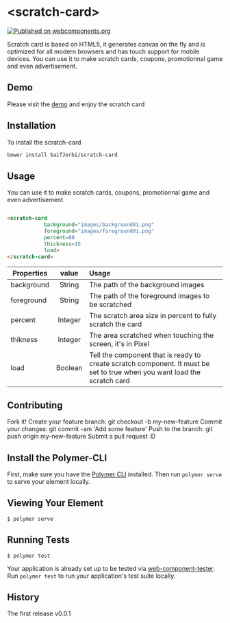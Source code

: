 # \<scratch-card\>

[![Published on webcomponents.org](https://img.shields.io/badge/webcomponents.org-published-blue.svg)](https://www.webcomponents.org/element/SaifJerbi/scratch-card)

Scratch card  is based on HTML5, it generates canvas on the fly and is optimized for all modern browsers and has touch support for mobile devices. You can use it to make scratch cards, coupons, promotionnal game and even advertisement.

## Demo

Please visit the [demo](https://saifjerbi.github.io/scratch-card) and enjoy the scratch card

## Installation

To install the scratch-card 

```bash
bower install SaifJerbi/scratch-card
```

## Usage

You can use it to make scratch cards, coupons, promotionnal game and even advertisement.

```html

<scratch-card 
            background="images/background01.png" 
            foreground="images/foreground01.png"
            percent=80
            thickness=15
            load>
</scratch-card>

```

| Properties        | value          | Usage |
| -------------     |:-------------: | :-----|
| background        | String         | The path of the background images |
| foreground        | String         | The path of the foreground images to be scratched |
| percent           | Integer        | The scratch area size in percent to fully scratch the card |
| thikness          | Integer        | The area scratched when touching the screen, it's in Pixel |
| load              | Boolean        | Tell the component that is ready to create scratch component. It must be set to true when you want load the scratch card|

## Contributing

Fork it!
Create your feature branch: git checkout -b my-new-feature
Commit your changes: git commit -am 'Add some feature'
Push to the branch: git push origin my-new-feature
Submit a pull request :D

## Install the Polymer-CLI

First, make sure you have the [Polymer CLI](https://www.npmjs.com/package/polymer-cli) installed. Then run `polymer serve` to serve your element locally.

## Viewing Your Element

```
$ polymer serve
```

## Running Tests

```
$ polymer test
```

Your application is already set up to be tested via [web-component-tester](https://github.com/Polymer/web-component-tester). Run `polymer test` to run your application's test suite locally.

## History

The first release v0.0.1
